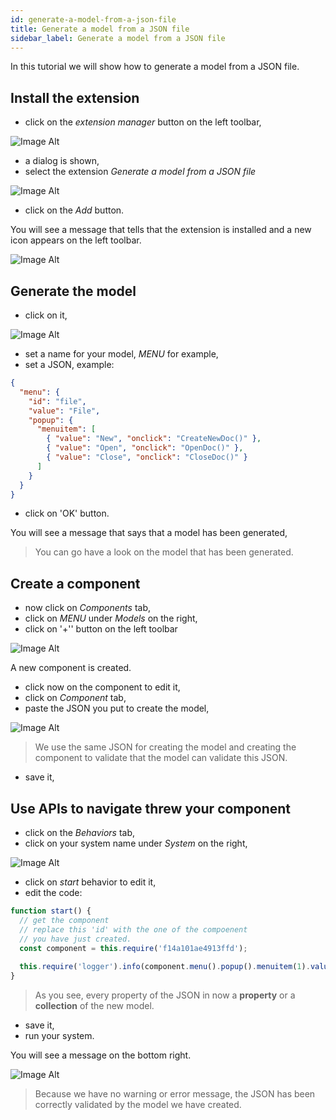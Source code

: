 ```yaml
---
id: generate-a-model-from-a-json-file
title: Generate a model from a JSON file
sidebar_label: Generate a model from a JSON file
---
```


In this tutorial we will show how to generate a model from a JSON file.

## Install the extension

* click on the *extension manager* button on the left toolbar,

![Image Alt](../../img/158b15a-JSON-1.png)

* a dialog is shown,
* select the extension *Generate a model from a JSON file*

![Image Alt](../../img/16cde55-JSON-2.png)

* click on the *Add* button.

You will see a message that tells that the extension is installed and a new icon appears on the left toolbar.

![Image Alt](../../img/7c966c8-JSON-3.png)

## Generate the model

* click on it,

![Image Alt](../../img/ed06149-JSON-4.png)

* set a name for your model, *MENU* for example,
* set a JSON, example:

```json
{
  "menu": {
    "id": "file",
    "value": "File",
    "popup": {
      "menuitem": [
        { "value": "New", "onclick": "CreateNewDoc()" },
        { "value": "Open", "onclick": "OpenDoc()" },
        { "value": "Close", "onclick": "CloseDoc()" }
      ]
    }
  }
}
```
* click on 'OK' button.

You will see a message that says that a model has been generated,

>You can go have a look on the model that has been generated.

## Create a component

* now click on *Components* tab,
* click on *MENU* under *Models* on the right,
* click on '+'' button on the left toolbar

![Image Alt](../../img/140ac52-JSON-5.png)

A new component is created.

* click now on the component to edit it,
* click on *Component* tab,
* paste the JSON you put to create the model,

![Image Alt](../../img/5b8dd67-JSON-6.png)

>We use the same JSON for creating the model and creating the component to validate that the model can validate this JSON.

* save it,

## Use APIs to navigate threw your component

* click on the *Behaviors* tab,
* click on your system name under *System* on the right,

![Image Alt](../../img/3b1d623-JSON-7.png)

* click on *start* behavior to edit it,
* edit the code:

```js
function start() { 
  // get the component
  // replace this 'id' with the one of the compoenent
  // you have just created.
  const component = this.require('f14a101ae4913ffd');
 
  this.require('logger').info(component.menu().popup().menuitem(1).value());
}
```

>As you see, every property of the JSON in now a **property** or a **collection** of the new model.

* save it,
* run your system.

You will see a message on the bottom right.

![Image Alt](../../img/16ca1c1-JSON-8.png)

>Because we have no warning or error message, the JSON has been correctly validated by the model we have created.